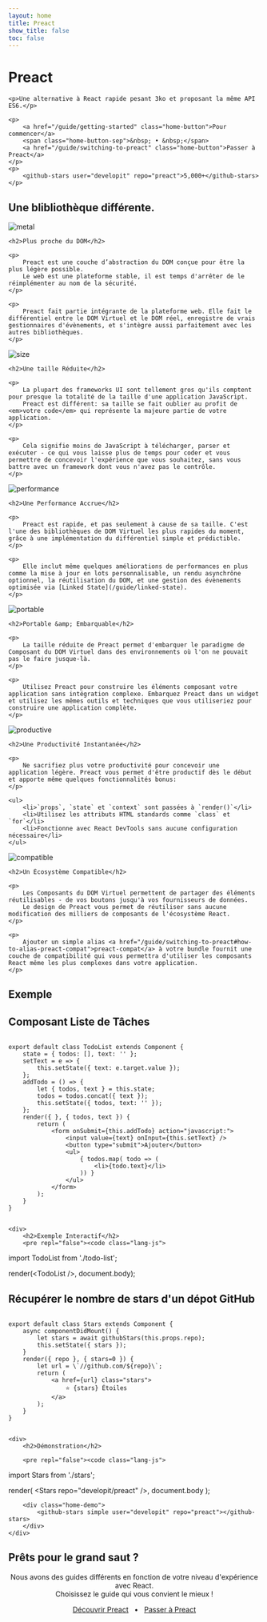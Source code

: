 ```yaml
---
layout: home
title: Preact
show_title: false
toc: false
---
```



<jumbotron>
    <h1>
        <logo height="1.5em" title="Preact" text>Preact</logo>
    </h1>

    <p>Une alternative à React rapide pesant 3ko et proposant la même API ES6.</p>

    <p>
        <a href="/guide/getting-started" class="home-button">Pour commencer</a>
        <span class="home-button-sep">&nbsp; • &nbsp;</span>
        <a href="/guide/switching-to-preact" class="home-button">Passer à Preact</a>
    </p>
    <p>
        <github-stars user="developit" repo="preact">5,000+</github-stars>
    </p>
</jumbotron>


<section class="home-top">
    <h1>Une blibliothèque différente.</h1>
</section>


<section class="home-section">
    <img src="/assets/home/metal.svg" alt="metal">

    <h2>Plus proche du DOM</h2>
    
    <p>
        Preact est une couche d’abstraction du DOM conçue pour être la plus légère possible.
        Le web est une plateforme stable, il est temps d'arrêter de le réimplémenter au nom de la sécurité.
    </p>

    <p>
        Preact fait partie intégrante de la plateforme web. Elle fait le différentiel entre le DOM Virtuel et le DOM réel, enregistre de vrais gestionnaires d'évènements, et s'intègre aussi parfaitement avec les autres bibliothèques.
    </p>
</section>


<section class="home-section">
    <img src="/assets/home/size.svg" alt="size">

    <h2>Une taille Réduite</h2>
    
    <p>
        La plupart des frameworks UI sont tellement gros qu'ils comptent pour presque la totalité de la taille d'une application JavaScript.
        Preact est différent: sa taille se fait oublier au profit de <em>votre code</em> qui représente la majeure partie de votre application.
    </p>
    
    <p>
        Cela signifie moins de JavaScript à télécharger, parser et exécuter - ce qui vous laisse plus de temps pour coder et vous permettre de concevoir l'expérience que vous souhaitez, sans vous battre avec un framework dont vous n'avez pas le contrôle.
    </p>
</section>


<section class="home-section">
    <img src="/assets/home/performance.svg" alt="performance">

    <h2>Une Performance Accrue</h2>
    
    <p>
        Preact est rapide, et pas seulement à cause de sa taille. C'est l'une des bibliothèques de DOM Virtuel les plus rapides du moment, grâce à une implémentation du différentiel simple et prédictible.
    </p>
    
    <p>
        Elle inclut même quelques améliorations de performances en plus comme la mise à jour en lots personnalisable, un rendu asynchrône optionnel, la réutilisation du DOM, et une gestion des évènements optimisée via [Linked State](/guide/linked-state).
    </p>
</section>


<section class="home-section">
    <img src="/assets/home/portable.svg" alt="portable">

    <h2>Portable &amp; Embarquable</h2>
    
    <p>
        La taille réduite de Preact permet d'embarquer le paradigme de Composant du DOM Virtuel dans des environnements où l'on ne pouvait pas le faire jusque-là.
    </p>
    
    <p>
        Utilisez Preact pour construire les éléments composant votre application sans intégration complexe. Embarquez Preact dans un widget et utilisez les mêmes outils et techniques que vous utiliseriez pour construire une application complète.
    </p>
</section>


<section class="home-section">
    <img src="/assets/home/productive.svg" alt="productive">

    <h2>Une Productivité Instantanée</h2>
    
    <p>
        Ne sacrifiez plus votre productivité pour concevoir une application légère. Preact vous permet d'être productif dès le début et apporte même quelques fonctionnalités bonus:
    </p>
    
    <ul>
        <li>`props`, `state` et `context` sont passées à `render()`</li>
        <li>Utilisez les attributs HTML standards comme `class` et `for`</li>
        <li>Fonctionne avec React DevTools sans aucune configuration nécessaire</li>
    </ul>
</section>


<section class="home-section">
    <img src="/assets/home/compatible.svg" alt="compatible">

    <h2>Un Écosystème Compatible</h2>
    
    <p>
        Les Composants du DOM Virtuel permettent de partager des éléments réutilisables - de vos boutons jusqu'à vos fournisseurs de données.
        Le design de Preact vous permet de réutiliser sans aucune modification des milliers de composants de l'écosystème React.
    </p>
    
    <p>
        Ajouter un simple alias <a href="/guide/switching-to-preact#how-to-alias-preact-compat">preact-compat</a> à votre bundle fournit une couche de compatibilité qui vous permettra d'utiliser les composants React même les plus complexes dans votre application.
    </p>
</section>


<section class="home-top">
    <h1>Exemple</h1>
</section>


<section class="home-split">
    <div>
        <h2>Composant Liste de Tâches</h2>
        <pre><code class="lang-js">
export default class TodoList extends Component {
    state = { todos: [], text: '' };
    setText = e =&gt; {
        this.setState({ text: e.target.value });
    };
    addTodo = () =&gt; {
        let { todos, text } = this.state;
        todos = todos.concat({ text });
        this.setState({ todos, text: '' });
    };
    render({ }, { todos, text }) {
        return (
            &lt;form onSubmit={this.addTodo} action="javascript:"&gt;
                &lt;input value={text} onInput={this.setText} /&gt;
                &lt;button type="submit"&gt;Ajouter&lt;/button&gt;
                &lt;ul&gt;
                    { todos.map( todo =&gt; (
                        &lt;li&gt;{todo.text}&lt;/li&gt;
                    )) }
                &lt;/ul&gt;
            &lt;/form&gt;
        );
    }
}
        </code></pre>
    </div>
    
    <div>
        <h2>Exemple Interactif</h2>
        <pre repl="false"><code class="lang-js">
import TodoList from './todo-list';

render(&lt;TodoList /&gt;, document.body);
        </code></pre>
        <div class="home-demo">
            <todo-list></todo-list>
        </div>
    </div>
</section>


<section class="home-split">
    <div>
        <h2>Récupérer le nombre de stars d'un dépot GitHub</h2>
        <pre><code class="lang-js">
export default class Stars extends Component {
    async componentDidMount() {
        let stars = await githubStars(this.props.repo);
        this.setState({ stars });
    }
    render({ repo }, { stars=0 }) {
        let url = \`//github.com/${repo}\`;
        return (
            &lt;a href={url} class="stars"&gt;
                ⭐️ {stars} Étoiles
            &lt;/a&gt;
        );
    }
}
        </code></pre>
    </div>
    
    <div>
        <h2>Démonstration</h2>
        
        <pre repl="false"><code class="lang-js">
import Stars from './stars';

render(
    &lt;Stars repo="developit/preact" /&gt;,
    document.body
);
        </code></pre>
       
        <div class="home-demo">
            <github-stars simple user="developit" repo="preact"></github-stars>
        </div>
    </div>
</section>


<section class="home-top">
    <h1>Prêts pour le grand saut ?</h1>
</section>


<section style="text-align:center;">
    <p>
        Nous avons des guides différents en fonction de votre niveau d'expérience avec React.
        <br>
        Choisissez le guide qui vous convient le mieux !
    </p>
    <p>
        <a href="/guide/getting-started" class="home-button">Découvrir Preact</a>
        <span class="home-button-sep">&nbsp; • &nbsp;</span>
        <a href="/guide/switching-to-preact" class="home-button">Passer à Preact</a>
    </p>
</section>
